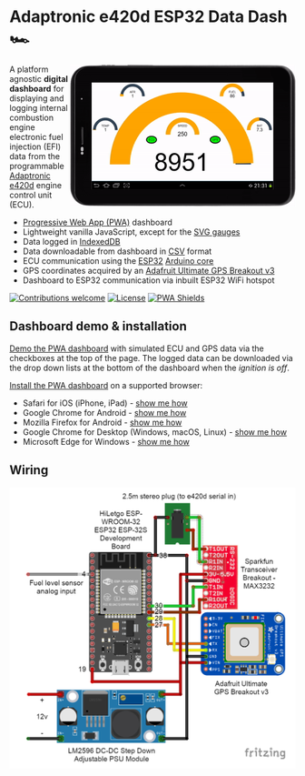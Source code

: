 # Adaptronic e420d ESP32 Data Dash 🏎️

<img align="right" src="./doc/dashboard-animated.gif?raw=true">

A platform agnostic **digital dashboard** for displaying and logging internal combustion engine electronic fuel injection (EFI) data from the programmable [Adaptronic e420d](https://www.google.com/search?tbm=isch&q=Adaptronic+e420d) engine control unit (ECU).

- [Progressive Web App (PWA)](https://en.wikipedia.org/wiki/Progressive_web_application) dashboard
- Lightweight vanilla JavaScript, except for the [SVG gauges](https://github.com/naikus/svg-gauge)
- Data logged in [IndexedDB](https://en.wikipedia.org/wiki/Indexed_Database_API)
- Data downloadable from dashboard in [CSV](https://en.wikipedia.org/wiki/Comma-separated_values) format
- ECU communication using the [ESP32](https://en.wikipedia.org/wiki/ESP32) [Arduino core](https://github.com/espressif/arduino-esp32)
- GPS coordinates acquired by an [Adafruit Ultimate GPS Breakout v3](https://www.adafruit.com/product/746)
- Dashboard to ESP32 communication via inbuilt ESP32 WiFi hotspot

[![Contributions welcome](https://img.shields.io/badge/contributions-welcome-orange.svg)](https://github.com/ehendrikd/Adaptronic-e420d-ESP32-Data-Dash/pulls)
[![License](https://img.shields.io/badge/license-MIT-blue.svg)](https://opensource.org/licenses/MIT)
[![PWA Shields](https://www.pwa-shields.com/1.0.0/series/install/purple.svg)](https://ehendrikd.github.io/Adaptronic-e420d-ESP32-Data-Dash/dash/html)

## Dashboard demo & installation

[Demo the PWA dashboard](https://ehendrikd.github.io/dashboard-demo) with simulated ECU and GPS data via the checkboxes at the top of the page. The logged data can be downloaded via the drop down lists at the bottom of the dashboard when the *ignition is off*.
<!--
<img align="right" src="https://img.youtube.com/vi/JcmNZFP9-5Q/hqdefault.jpg" style="height: 50%; width: 50%;">
-->
[Install the PWA dashboard](https://ehendrikd.github.io/Adaptronic-e420d-ESP32-Data-Dash/dash/html) on a supported browser:

- Safari for iOS (iPhone, iPad) - [show me how](https://www.macrumors.com/how-to/add-a-web-link-to-home-screen-iphone-ipad)
- Google Chrome for Android - [show me how](https://support.google.com/chrome/answer/9658361?co=GENIE.Platform%3DAndroid&hl=en&oco=1)
- Mozilla Firefox for Android - [show me how](https://developer.mozilla.org/en-US/docs/Web/Progressive_web_apps/Add_to_home_screen)
- Google Chrome for Desktop (Windows, macOS, Linux) - [show me how](https://support.google.com/chrome/answer/9658361?co=GENIE.Platform%3DDesktop&hl=en&oco=1)
- Microsoft Edge for Windows - [show me how](https://docs.microsoft.com/en-us/microsoft-edge/progressive-web-apps-chromium/#pwas-on-microsoft-edge-chromium)

<!--
## Use in the wild

[![Watch the video](https://img.youtube.com/vi/JcmNZFP9-5Q/hqdefault.jpg)](https://www.youtube.com/watch?v=JcmNZFP9-5Q)
-->
<!--
# Implementation

The system is comprised of two main components, the *digital dashoard* software and the *data acquisition unit* (DAU), or black box that contains all the electronic bits.

## Digital dashboard

## DAU
->
<!--
# Adaptronic-e420d-ESP32-Data-Dash

Ardunio sketch for ESP32 that reads data from an Adaptronic e420d ECU. This is achieved by sending MODBUS read register requests through a Sparkfun MAX3232 RS232 to TTL board connected to the e420d serial out 2.5mm socket. GPS data is read from an Adafruit Ultimate GPS Breakout. Fuel tank level read via analogue input. 3.3v - 5v converted from car 12v via LM2596 step down module. ESP32 creates a WiFi hotspot and HTTP server that serves JSON data when requested. Dashboard HTML file can be run on any device with a web browser connected to the ESP32 hotspot to request and render dashboard guages (currently using a 7" Android tablet).
-->
## Wiring

![Wiring](doc/wiring.png)
<!--
# Todo

* Log data
* Display logged data
* Create immobilizer with fuel cut
-->
